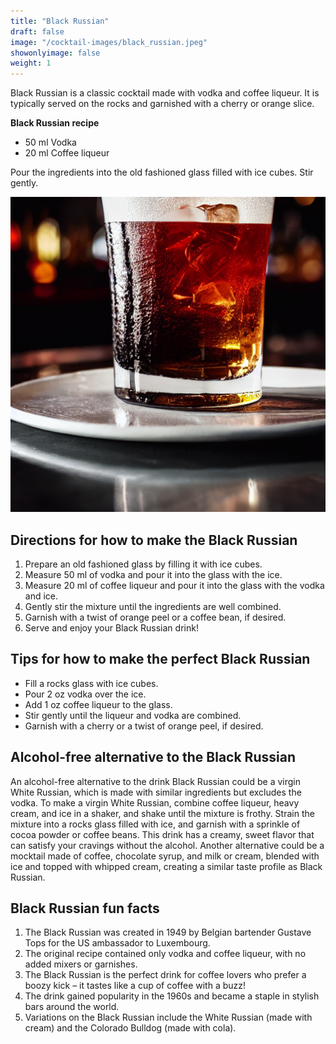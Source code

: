 ```yaml
---
title: "Black Russian"
draft: false
image: "/cocktail-images/black_russian.jpeg"
showonlyimage: false
weight: 1
---
```


Black Russian is a classic cocktail made with vodka and coffee liqueur. It is typically served on the rocks and garnished with a cherry or orange slice.

<!--more-->

**Black Russian recipe**

- 50 ml Vodka
- 20 ml Coffee liqueur


Pour the ingredients into the old fashioned glass filled with ice cubes. Stir gently.

![](/cocktail-images/black_russian.jpeg)


## Directions for how to make the Black Russian

1. Prepare an old fashioned glass by filling it with ice cubes.
2. Measure 50 ml of vodka and pour it into the glass with the ice.
3. Measure 20 ml of coffee liqueur and pour it into the glass with the vodka and ice.
4. Gently stir the mixture until the ingredients are well combined.
5. Garnish with a twist of orange peel or a coffee bean, if desired.
6. Serve and enjoy your Black Russian drink!

## Tips for how to make the perfect Black Russian

- Fill a rocks glass with ice cubes.
- Pour 2 oz vodka over the ice.
- Add 1 oz coffee liqueur to the glass.
- Stir gently until the liqueur and vodka are combined.
- Garnish with a cherry or a twist of orange peel, if desired.

## Alcohol-free alternative to the Black Russian

An alcohol-free alternative to the drink Black Russian could be a virgin White Russian, which is made with similar ingredients but excludes the vodka. To make a virgin White Russian, combine coffee liqueur, heavy cream, and ice in a shaker, and shake until the mixture is frothy. Strain the mixture into a rocks glass filled with ice, and garnish with a sprinkle of cocoa powder or coffee beans. This drink has a creamy, sweet flavor that can satisfy your cravings without the alcohol. Another alternative could be a mocktail made of coffee, chocolate syrup, and milk or cream, blended with ice and topped with whipped cream, creating a similar taste profile as Black Russian.

## Black Russian fun facts

1. The Black Russian was created in 1949 by Belgian bartender Gustave Tops for the US ambassador to Luxembourg.
2. The original recipe contained only vodka and coffee liqueur, with no added mixers or garnishes.
3. The Black Russian is the perfect drink for coffee lovers who prefer a boozy kick – it tastes like a cup of coffee with a buzz!
4. The drink gained popularity in the 1960s and became a staple in stylish bars around the world. 
5. Variations on the Black Russian include the White Russian (made with cream) and the Colorado Bulldog (made with cola).
